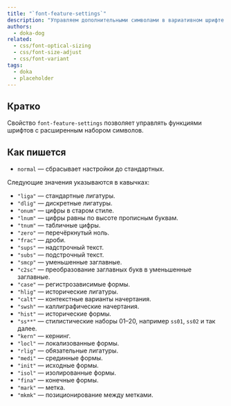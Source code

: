 ```yaml
---
title: "`font-feature-settings`"
description: "Управляем дополнительными символами в вариативном шрифте."
authors:
  - doka-dog
related:
  - css/font-optical-sizing
  - css/font-size-adjust
  - css/font-variant
tags:
  - doka
  - placeholder
---
```


## Кратко

Свойство `font-feature-settings` позволяет управлять функциями шрифтов с расширенным набором символов.

## Как пишется

- `normal` — сбрасывает настройки до стандартных.

Следующие значения указываются в кавычках:

- `"liga"` — стандартные лигатуры.
- `"dlig"` — дискретные лигатуры.
- `"onum"` — цифры в старом стиле.
- `"lnum"` — цифры равны по высоте прописным буквам.
- `"tnum"` — табличные цифры.
- `"zero"` — перечёркнутый ноль.
- `"frac"` — дроби.
- `"sups"` — надстрочный текст.
- `"subs"` — подстрочный текст.
- `"smcp"` — уменьшенные заглавные.
- `"c2sc"` — преобразование заглавных букв в уменьшенные заглавные.
- `"case"` — регистрозависимые формы.
- `"hlig"` — исторические лигатуры.
- `"calt"` — контекстные варианты начертания.
- `"swsh"` — каллиграфические начертания.
- `"hist"` — исторические формы.
- `"ss**"` — стилистические наборы 01–20, например `ss01`, `ss02` и так далее.
- `"kern"` — кернинг.
- `"locl"` — локализованные формы.
- `"rlig"` — обязательные лигатуры.
- `"medi"` — срединные формы.
- `"init"` — исходные формы.
- `"isol"` — изолированные формы.
- `"fina"` — конечные формы.
- `"mark"` — метка.
- `"mkmk"` — позиционирование между метками.
